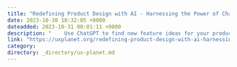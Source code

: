 ```yaml
---
title: "Redefining Product Design with AI - Harnessing the Power of ChatGPT for Revolutionary Features"
date: 2023-10-30 10:32:05 +0000
dateadded: 2023-10-31 00:01:11 +0000
description: "    Use ChatGPT to find new feature ideas for your product  Continue reading on UX Planet »  "
link: "https://uxplanet.org/redefining-product-design-with-ai-harnessing-the-power-of-chatgpt-for-revolutionary-features-eca098bdd9be?source=rss----819cc2aaeee0---4"
category:
directory: _directory/ux-planet.md
---
```

